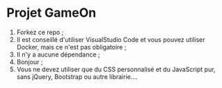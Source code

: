 # Projet GameOn
1. Forkez ce repo ;
2. Il est conseillé d'utiliser VisualStudio Code et vous pouvez utiliser Docker, mais ce n'est pas obligatoire ;
3. Il n'y a aucune dépendance ;
4. Bonjour ; 
5. Vous ne devez utiliser que du CSS personnalisé et du JavaScript pur, sans jQuery, Bootstrap ou autre librairie....
